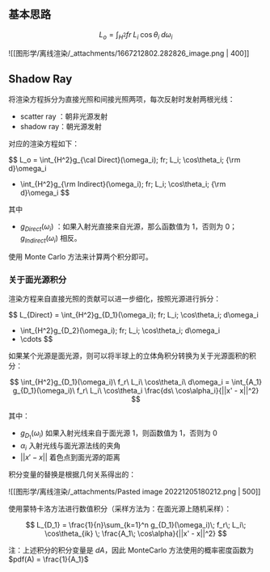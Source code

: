 ## 基本思路

$$
L_o = \int_{H^2} fr\; L_i\; \cos\theta_i\; d\omega_i
$$

![[图形学/离线渲染/_attachments/1667212802.282826_image.png | 400]]

## Shadow Ray

将渲染方程拆分为直接光照和间接光照两项，每次反射时发射两根光线：

- scatter ray ：朝非光源发射
- shadow ray：朝光源发射

对应的渲染方程如下：

$$
L_o 
= \int_{H^2}g_{\cal Direct}(\omega_i)\; fr\; L_i\; \cos\theta_i\; {\rm d}\omega_i 
+ \int_{H^2}g_{\rm Indirect}(\omega_i)\; fr\; L_i\; \cos\theta_i\; {\rm d}\omega_i 
$$

其中

* $g_{Direct}(\omega_i)$ ：如果入射光直接来自光源，那么函数值为 1，否则为 0；$g_{Indirect}(\omega_i)$ 相反。

使用 Monte Carlo 方法来计算两个积分即可。

### 关于面光源积分

渲染方程来自直接光照的贡献可以进一步细化，按照光源进行拆分：

$$
L_{Direct} 
= \int_{H^2}g_{D_1}(\omega_i)\; fr\; L_i\; \cos\theta_i\; d\omega_i 
+ \int_{H^2}g_{D_2}(\omega_i)\; fr\; L_i\; \cos\theta_i\; d\omega_i 
+ \cdots
$$

如果某个光源是面光源，则可以将半球上的立体角积分转换为关于光源面积的积分：

$$
\int_{H^2}g_{D_1}(\omega_i)\ f_r\ L_i\ \cos\theta_i\ d\omega_i
= \int_{A_1} g_{D_1}(\omega_i)\ f_r\ L_i\ \cos\theta_i \frac{ds\ \cos\alpha_i}{||x' - x||^2}
$$

其中：

* $g_{D_1}(\omega_i)$ 如果入射光线来自于面光源 1，则函数值为 1，否则为 0
* $\alpha_i$ 入射光线与面光源法线的夹角
* $||x'-x||$ 着色点到面光源的距离

积分变量的替换是根据几何关系得出的：

![[图形学/离线渲染/_attachments/Pasted image 20221205180212.png | 500]]

使用蒙特卡洛方法进行数值积分（采样方法为：在面光源上随机采样）：

$$
L_{D_1} 
= \frac{1}{n}\sum_{k=1}^n g_{D_1}(\omega_i)\; f_r\; L_i\; \cos\theta_{ik}
\; \frac{A_1\; \cos\alpha}{||x' - x||^2}
$$

注：上述积分的积分变量是 $dA$，因此 MonteCarlo 方法使用的概率密度函数为 $pdf(A) = \frac{1}{A_1}$ 

